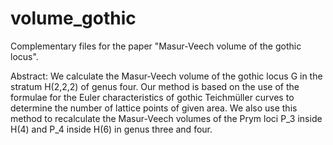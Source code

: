 # volume_gothic
Complementary files for the paper "Masur-Veech volume of the gothic locus".

Abstract:
We calculate the Masur-Veech volume of the gothic locus G in the stratum H(2,2,2) of genus four. Our method is based on the use of the formulae for the Euler characteristics of gothic Teichmüller curves to determine the number of lattice points of given area. We also use this method to recalculate the Masur-Veech volumes of the Prym loci P_3 inside H(4) and P_4 inside H(6) in genus three and four.
